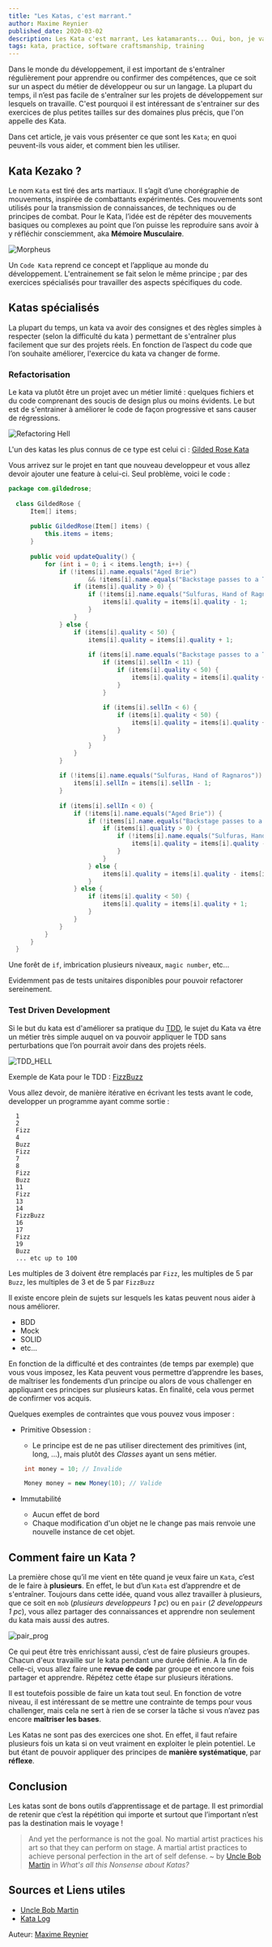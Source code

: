 ```yaml
---
title: "Les Katas, c'est marrant."
author: Maxime Reynier 
published_date: 2020-03-02
description: Les Kata c'est marrant, Les katamarants... Oui, bon, je vais vous expliquer.
tags: kata, practice, software craftsmanship, training
---
```


Dans le monde du développement, il est important de s'entraîner régulièrement pour apprendre ou confirmer des compétences, que ce soit sur un aspect du métier de développeur ou sur un langage.
La plupart du temps, il n’est pas facile de s'entraîner sur les projets de développement sur lesquels on travaille.
C'est pourquoi il est intéressant de s'entrainer sur des exercices de plus petites tailles sur des domaines plus précis, que l'on appelle des Kata.


Dans cet article, je vais vous présenter ce que sont les `Kata`; en quoi peuvent-ils vous aider, et comment bien les utiliser.


## Kata Kezako ?

Le nom `Kata` est tiré des arts martiaux. Il s’agit d’une chorégraphie de mouvements, inspirée de combattants expérimentés. Ces mouvements sont utilisés pour la transmission de connaissances, de techniques ou de principes de combat.
Pour le Kata, l’idée est de répéter des mouvements basiques ou complexes au point que l’on puisse les reproduire sans avoir à y réfléchir consciemment, aka **Mémoire Musculaire**.

![Morpheus](/images/2020/03/katamarrant/morpheus.gif)

Un `Code Kata` reprend ce concept et l’applique au monde du développement. L'entrainement se fait selon le même principe ; par des exercices spécialisés pour travailler des aspects spécifiques du code. 

## Katas spécialisés  

La plupart du temps, un kata va avoir des consignes et des règles simples à respecter (selon la difficulté du kata ) permettant de s'entraîner plus facilement que sur des projets réels.
En fonction de l’aspect du code que l’on souhaite améliorer, l'exercice du kata va changer de forme.

### Refactorisation

Le kata va plutôt être un projet avec un métier limité : quelques fichiers et du code comprenant des soucis de design plus ou moins évidents.
Le but est de s'entrainer à améliorer le code de façon progressive et sans causer de régressions.

![Refactoring Hell](/images/2020/03/katamarrant/refactoring_hell.gif)

L'un des katas les plus connus de ce type est celui ci : [Gilded Rose Kata](https://github.com/emilybache/GildedRose-Refactoring-Kata)

Vous arrivez sur le projet en tant que nouveau developpeur et vous allez devoir ajouter une feature à celui-ci.
Seul problème, voici le code :

```java
package com.gildedrose;
  
  class GildedRose {
      Item[] items;
  
      public GildedRose(Item[] items) {
          this.items = items;
      }
  
      public void updateQuality() {
          for (int i = 0; i < items.length; i++) {
              if (!items[i].name.equals("Aged Brie")
                      && !items[i].name.equals("Backstage passes to a TAFKAL80ETC concert")) {
                  if (items[i].quality > 0) {
                      if (!items[i].name.equals("Sulfuras, Hand of Ragnaros")) {
                          items[i].quality = items[i].quality - 1;
                      }
                  }
              } else {
                  if (items[i].quality < 50) {
                      items[i].quality = items[i].quality + 1;
  
                      if (items[i].name.equals("Backstage passes to a TAFKAL80ETC concert")) {
                          if (items[i].sellIn < 11) {
                              if (items[i].quality < 50) {
                                  items[i].quality = items[i].quality + 1;
                              }
                          }
  
                          if (items[i].sellIn < 6) {
                              if (items[i].quality < 50) {
                                  items[i].quality = items[i].quality + 1;
                              }
                          }
                      }
                  }
              }
  
              if (!items[i].name.equals("Sulfuras, Hand of Ragnaros")) {
                  items[i].sellIn = items[i].sellIn - 1;
              }
  
              if (items[i].sellIn < 0) {
                  if (!items[i].name.equals("Aged Brie")) {
                      if (!items[i].name.equals("Backstage passes to a TAFKAL80ETC concert")) {
                          if (items[i].quality > 0) {
                              if (!items[i].name.equals("Sulfuras, Hand of Ragnaros")) {
                                  items[i].quality = items[i].quality - 1;
                              }
                          }
                      } else {
                          items[i].quality = items[i].quality - items[i].quality;
                      }
                  } else {
                      if (items[i].quality < 50) {
                          items[i].quality = items[i].quality + 1;
                      }
                  }
              }
          }
      }
  }
```
Une forêt de `if`, imbrication plusieurs niveaux, `magic number`, etc... 

Evidemment pas de tests unitaires disponibles pour pouvoir refactorer sereinement.

### Test Driven Development

Si le but du kata est d'améliorer sa pratique du [TDD](https://fr.wikipedia.org/wiki/Test_driven_development), le sujet du Kata va être un métier très simple auquel on va pouvoir appliquer le TDD sans perturbations que l’on pourrait avoir dans des projets réels.

![TDD_HELL](/images/2020/03/katamarrant/tdd_hell.png)

Exemple de Kata pour le TDD : [FizzBuzz](http://codingdojo.org/kata/FizzBuzz/)

Vous allez devoir, de manière itérative en écrivant les tests avant le code, developper un programme ayant comme sortie : 

```
  1
  2
  Fizz
  4
  Buzz
  Fizz
  7
  8
  Fizz
  Buzz
  11
  Fizz
  13
  14
  FizzBuzz
  16
  17
  Fizz
  19
  Buzz
  ... etc up to 100
  ```
  
Les multiples de 3 doivent être remplacés par `Fizz`, les multiples de 5 par `Buzz`, les multiples de 3 et de 5 par `FizzBuzz`

Il existe encore plein de sujets sur lesquels les katas peuvent nous aider à nous améliorer.

* BDD
* Mock
* SOLID
* etc...

En fonction de la difficulté et des contraintes (de temps par exemple) que vous vous imposez, les Kata peuvent vous permettre d’apprendre les bases, de maîtriser les fondements d’un principe ou alors de vous challenger en appliquant ces principes sur plusieurs katas.
En finalité, cela vous permet de confirmer vos acquis.
 
Quelques exemples de contraintes que vous pouvez vous imposer : 
 
 * Primitive Obsession :
    * Le principe est de ne pas utiliser directement des primitives (int, long, ...), mais plutôt des _Classes_ ayant un sens métier.
    ```java
     int money = 10; // Invalide
    ``` 
    
    ```java
     Money money = new Money(10); // Valide
    ```
 * Immutabilité
    * Aucun effet de bord
    * Chaque modification d'un objet ne le change pas mais renvoie une nouvelle instance de cet objet.
    
## Comment faire un Kata ? 

La première chose qu’il me vient en tête quand je veux faire un `Kata`, c’est de le faire à **plusieurs**.
En effet, le but d’un `Kata` est d’apprendre et de s'entraîner. Toujours dans cette idée, quand vous allez travailler à plusieurs, que ce soit en `mob` (_plusieurs developpeurs 1 pc_) ou en `pair` (_2 developpeurs 1 pc_), vous allez partager des connaissances et apprendre non seulement du kata mais aussi des autres.

![pair_prog](/images/2020/03/katamarrant/pair_prog.gif)

Ce qui peut être très enrichissant aussi, c’est de faire plusieurs groupes. Chacun d'eux travaille sur le kata pendant une durée définie.
A la fin de celle-ci, vous allez faire une **revue de code** par groupe et encore une fois partager et apprendre. Répétez cette étape sur plusieurs itérations.

Il est toutefois possible de faire un kata tout seul. En fonction de votre niveau, il est intéressant de se mettre une contrainte de temps pour vous challenger, mais cela ne sert à rien de se corser la tâche si vous n’avez pas encore **maîtriser les bases**.

Les Katas ne sont pas des exercices one shot. En effet, il faut refaire plusieurs fois un kata si on veut vraiment en exploiter le plein potentiel. Le but étant de pouvoir appliquer des principes de **manière systématique**, par **réflexe**. 

## Conclusion   

Les katas sont de bons outils d’apprentissage et de partage. Il est primordial de retenir que c’est la répétition qui importe et surtout que l’important n’est pas la destination mais le voyage !

> And yet the performance is not the goal. No martial artist practices his art so that they can perform on stage. A martial artist practices to achieve personal perfection in the art of self defense.
 ~ by [Uncle Bob Martin](https://sites.google.com/site/unclebobconsultingllc/home/articles/what-s-all-this-nonsense-about-katas) in _What's all this Nonsense about Katas?_


## Sources et Liens utiles

- [Uncle Bob Martin](https://blog.cleancoder.com/)
- [Kata Log](https://kata-log.rocks/)

Auteur: [Maxime Reynier](https://maximernr.github.io)



